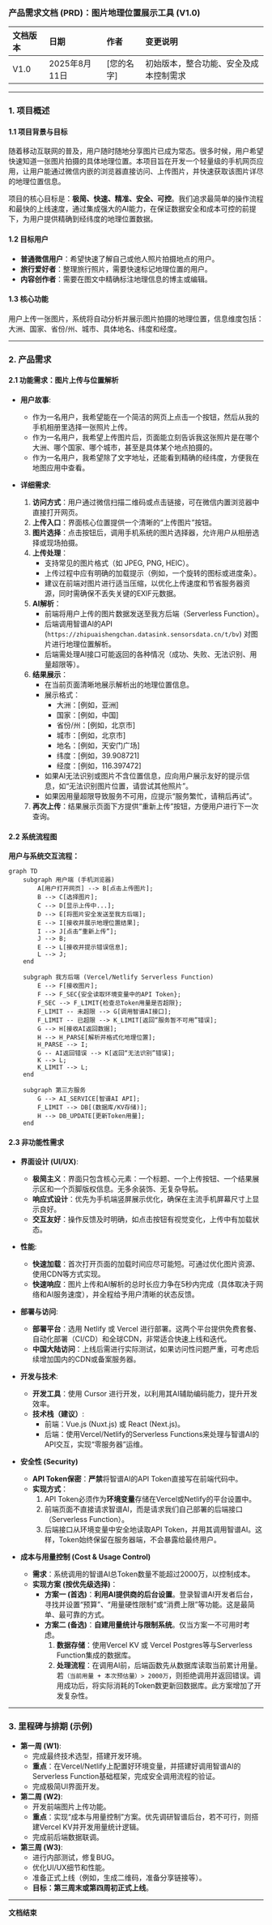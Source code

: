 ### **产品需求文档 (PRD)：图片地理位置展示工具 (V1.0)**

| **文档版本** | **日期** | **作者** | **变更说明** |
| :--- | :--- | :--- | :--- |
| V1.0 | 2025年8月11日 | [您的名字] | 初始版本，整合功能、安全及成本控制需求 |

---

### **1. 项目概述**

#### **1.1 项目背景与目标**

随着移动互联网的普及，用户随时随地分享图片已成为常态。很多时候，用户希望快速知道一张图片拍摄的具体地理位置。本项目旨在开发一个轻量级的手机网页应用，让用户能通过微信内嵌的浏览器直接访问、上传图片，并快速获取该图片详尽的地理位置信息。

项目的核心目标是：**极简、快速、精准、安全、可控**。我们追求最简单的操作流程和最快的上线速度，通过集成强大的AI能力，在保证数据安全和成本可控的前提下，为用户提供精确到经纬度的地理位置数据。

#### **1.2 目标用户**

*   **普通微信用户**：希望快速了解自己或他人照片拍摄地点的用户。
*   **旅行爱好者**：整理旅行照片，需要快速标记地理位置的用户。
*   **内容创作者**：需要在图文中精确标注地理信息的博主或编辑。

#### **1.3 核心功能**

用户上传一张图片，系统将自动分析并展示图片拍摄的地理位置，信息维度包括：大洲、国家、省份/州、城市、具体地名、纬度和经度。

---

### **2. 产品需求**

#### **2.1 功能需求：图片上传与位置解析**

*   **用户故事**:
    *   作为一名用户，我希望能在一个简洁的网页上点击一个按钮，然后从我的手机相册里选择一张照片上传。
    *   作为一名用户，我希望上传图片后，页面能立刻告诉我这张照片是在哪个大洲、哪个国家、哪个城市，甚至是具体某个地点拍摄的。
    *   作为一名用户，我希望除了文字地址，还能看到精确的经纬度，方便我在地图应用中查看。

*   **详细需求**:
    1.  **访问方式**：用户通过微信扫描二维码或点击链接，可在微信内置浏览器中直接打开网页。
    2.  **上传入口**：界面核心位置提供一个清晰的“上传图片”按钮。
    3.  **图片选择**：点击按钮后，调用手机系统的图片选择器，允许用户从相册选择或现场拍摄。
    4.  **上传处理**：
        *   支持常见的图片格式（如 JPEG, PNG, HEIC）。
        *   上传过程中应有明确的加载提示（例如，一个旋转的图标或进度条）。
        *   建议在前端对图片进行适当压缩，以优化上传速度和节省服务器资源，同时需确保不丢失关键的EXIF元数据。
    5.  **AI解析**：
        *   前端将用户上传的图片数据发送至我方后端（Serverless Function）。
        *   后端调用智谱AI的API (`https://zhipuaishengchan.datasink.sensorsdata.cn/t/bv`) 对图片进行地理位置解析。
        *   后端需处理AI接口可能返回的各种情况（成功、失败、无法识别、用量超限等）。
    6.  **结果展示**：
        *   在当前页面清晰地展示解析出的地理位置信息。
        *   展示格式：
            *   大洲：[例如，亚洲]
            *   国家：[例如，中国]
            *   省份/州：[例如，北京市]
            *   城市：[例如，北京市]
            *   地名：[例如，天安门广场]
            *   纬度：[例如，39.908721]
            *   经度：[例如，116.397472]
        *   如果AI无法识别或图片不含位置信息，应向用户展示友好的提示信息，如“无法识别图片位置，请尝试其他照片”。
        *   如果因用量超限导致服务不可用，应提示“服务繁忙，请稍后再试”。
    7.  **再次上传**：结果展示页面下方提供“重新上传”按钮，方便用户进行下一次查询。

#### **2.2 系统流程图**

**用户与系统交互流程：**
```mermaid
graph TD
    subgraph 用户端 (手机浏览器)
        A[用户打开网页] --> B[点击上传图片];
        B --> C[选择图片];
        C --> D[显示上传中...];
        D --> E[将图片安全发送至我方后端];
        E --> I[接收并展示地理位置结果];
        I --> J[点击“重新上传”];
        J --> B;
        E --> L[接收并提示错误信息];
        L --> J;
    end

    subgraph 我方后端 (Vercel/Netlify Serverless Function)
        E --> F[接收图片];
        F --> F_SEC{安全读取环境变量中的API Token};
        F_SEC --> F_LIMIT{检查总Token用量是否超限};
        F_LIMIT -- 未超限 --> G[调用智谱AI接口];
        F_LIMIT -- 已超限 --> K_LIMIT[返回“服务暂不可用”错误];
        G --> H[接收AI返回数据];
        H --> H_PARSE[解析并格式化地理位置];
        H_PARSE --> I;
        G -- AI返回错误 --> K[返回“无法识别”错误];
        K --> L;
        K_LIMIT --> L;
    end

    subgraph 第三方服务
        G --> AI_SERVICE[智谱AI API];
        F_LIMIT --> DB[(数据库/KV存储)];
        H --> DB_UPDATE[更新Token用量];
    end
```

#### **2.3 非功能性需求**

*   **界面设计 (UI/UX)**:
    *   **极简主义**：界面只包含核心元素：一个标题、一个上传按钮、一个结果展示区和一个页脚版权信息。无多余装饰、无复杂导航。
    *   **响应式设计**：优先为手机端竖屏展示优化，确保在主流手机屏幕尺寸上显示良好。
    *   **交互友好**：操作反馈及时明确，如点击按钮有视觉变化，上传中有加载状态。

*   **性能**:
    *   **快速加载**：首次打开页面的加载时间应尽可能短。可通过优化图片资源、使用CDN等方式实现。
    *   **快速响应**：图片上传和AI解析的总时长应力争在5秒内完成（具体取决于网络和AI服务速度），并全程给予用户清晰的状态反馈。

*   **部署与访问**:
    *   **部署平台**：选用 Netlify 或 Vercel 进行部署。这两个平台提供免费套餐、自动化部署（CI/CD）和全球CDN，非常适合快速上线和迭代。
    *   **中国大陆访问**：上线后需进行实际测试，如果访问性问题严重，可考虑后续增加国内的CDN或备案服务器。

*   **开发与技术**:
    *   **开发工具**：使用 Cursor 进行开发，以利用其AI辅助编码能力，提升开发效率。
    *   **技术栈（建议）**:
        *   前端：Vue.js (Nuxt.js) 或 React (Next.js)。
        *   后端：使用Vercel/Netlify的Serverless Functions来处理与智谱AI的API交互，实现“零服务器”运维。

*   **安全性 (Security)**
    *   **API Token保密**：**严禁**将智谱AI的API Token直接写在前端代码中。
    *   **实现方式**：
        1.  API Token必须作为**环境变量**存储在Vercel或Netlify的平台设置中。
        2.  前端页面不直接请求智谱AI，而是请求我们自己部署的后端接口（Serverless Function）。
        3.  后端接口从环境变量中安全地读取API Token，并用其调用智谱AI。这样，Token始终保留在服务器端，不会暴露给最终用户。

*   **成本与用量控制 (Cost & Usage Control)**
    *   **需求**：系统调用的智谱AI总Token数量不能超过2000万，以控制成本。
    *   **实现方案 (按优先级选择)**：
        *   **方案一 (首选)**：**利用AI提供商的后台设置**。登录智谱AI开发者后台，寻找并设置“预算”、“用量硬性限制”或“消费上限”等功能。这是最简单、最可靠的方式。
        *   **方案二 (备选)**：**自建用量统计与限制系统**。仅当方案一不可用时考虑。
            1.  **数据存储**：使用Vercel KV 或 Vercel Postgres等与Serverless Function集成的数据库。
            2.  **处理流程**：在调用AI前，后端函数先从数据库读取当前累计用量。若`（当前用量 + 本次预估量）> 2000万`，则拒绝调用并返回错误。调用成功后，将实际消耗的Token数更新回数据库。此方案增加了开发复杂性。

---

### **3. 里程碑与排期 (示例)**

*   **第一周 (W1)**:
    *   完成最终技术选型，搭建开发环境。
    *   **重点**：在Vercel/Netlify上配置好环境变量，并搭建好调用智谱AI的Serverless Function基础框架，完成安全调用流程的验证。
    *   完成极简UI界面开发。
*   **第二周 (W2)**:
    *   开发前端图片上传功能。
    *   **重点**：实现“成本与用量控制”方案。优先调研智谱后台，若不可行，则搭建Vercel KV并开发用量统计逻辑。
    *   完成前后端数据联调。
*   **第三周 (W3)**:
    *   进行内部测试，修复BUG。
    *   优化UI/UX细节和性能。
    *   准备正式上线（例如，生成二维码，准备分享链接等）。
    *   **目标：第三周末或第四周初正式上线**。

---
**文档结束**